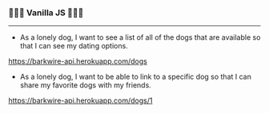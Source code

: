 ### 🍦🍦🍦 Vanilla JS 🍦🍦🍦

---

* As a lonely dog, I want to see a list of all of the dogs that are available so that I can see my dating options.

https://barkwire-api.herokuapp.com/dogs

* As a lonely dog, I want to be able to link to a specific dog so that I can share my favorite dogs with my friends.

https://barkwire-api.herokuapp.com/dogs/1

